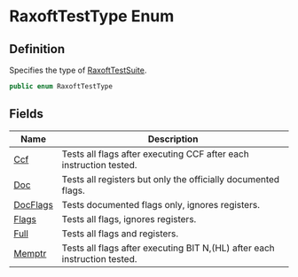 # RaxoftTestType Enum
## Definition

Specifies the type of [RaxoftTestSuite](MrKWatkins.EmulatorTestSuites.Z80.Program.Raxoft.RaxoftTestSuite.md).

```c#
public enum RaxoftTestType
```

## Fields

| Name | Description |
| ---- | ----------- |
| [Ccf](MrKWatkins.EmulatorTestSuites.Z80.Program.Raxoft.RaxoftTestType.md#fields) | Tests all flags after executing CCF after each instruction tested. |
| [Doc](MrKWatkins.EmulatorTestSuites.Z80.Program.Raxoft.RaxoftTestType.md#fields) | Tests all registers but only the officially documented flags. |
| [DocFlags](MrKWatkins.EmulatorTestSuites.Z80.Program.Raxoft.RaxoftTestType.md#fields) | Tests documented flags only, ignores registers. |
| [Flags](MrKWatkins.EmulatorTestSuites.Z80.Program.Raxoft.RaxoftTestType.md#fields) | Tests all flags, ignores registers. |
| [Full](MrKWatkins.EmulatorTestSuites.Z80.Program.Raxoft.RaxoftTestType.md#fields) | Tests all flags and registers. |
| [Memptr](MrKWatkins.EmulatorTestSuites.Z80.Program.Raxoft.RaxoftTestType.md#fields) | Tests all flags after executing BIT N,(HL) after each instruction tested. |

